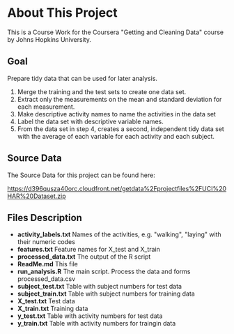 
# About This Project

This is a Course Work for the Coursera "Getting and Cleaning Data" course by Johns Hopkins University.

## Goal

Prepare tidy data that can be used for later analysis. 

1. Merge the training and the test sets to create one data set.
2. Extract only the measurements on the mean and standard deviation for each measurement.
3. Make descriptive activity names to name the activities in the data set
4. Label the data set with descriptive variable names.
5. From the data set in step 4, creates a second, independent tidy data set with the average of each variable for each activity and each subject.

## Source Data

The Source Data for this project can be found here:

https://d396qusza40orc.cloudfront.net/getdata%2Fprojectfiles%2FUCI%20HAR%20Dataset.zip 

## Files Description

* __activity_labels.txt__  Names of the activities, e.g. "walking", "laying" with their numeric codes
* __features.txt__         Feature names for X_test and X_train
* __processed_data.txt__   The output of the R script        
* __ReadMe.md__            This file
* __run_analysis.R__       The main script. Process the data and forms processed_data.csv
* __subject_test.txt__     Table with subject numbers for test data
* __subject_train.txt__    Table with subject numbers for training data
* __X_test.txt__           Test data        
* __X_train.txt__          Training data
* __y_test.txt__           Table with activity numbers for test data
* __y_train.txt__          Table with activity numbers for traingin data